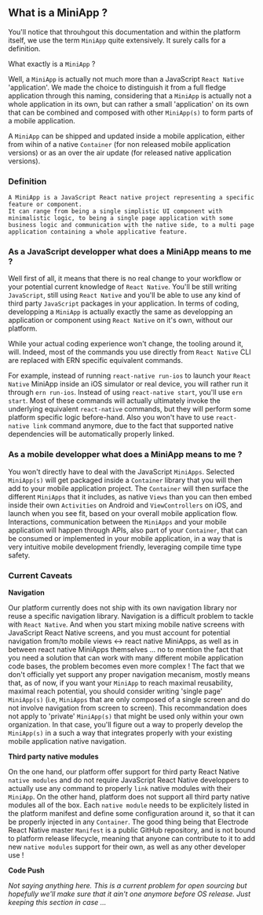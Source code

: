 ## What is a MiniApp ?

You'll notice that throuhgout this documentation and within the platform itself, we use the term `MiniApp` quite extensively. It surely calls for a definition.

What exactly is a `MiniApp` ?

Well, a `MiniApp` is actually not much more than a JavaScript `React Native` 'application'. We made the choice to distinguish it from a full fledge application through this naming, considering that a `MiniApp` is actually not a whole application in its own, but can rather a small 'application' on its own that can be combined and composed with other `MiniApp(s)` to form parts of a mobile application.

A `MiniApp` can be shipped and updated inside a mobile application, either from wihin of a native `Container` (for non released mobile application versions) or as an over the air update (for released native application versions).

### Definition

```
A MiniApp is a JavaScript React native project representing a specific feature or component.
It can range from being a single simplistic UI component with minimalistic logic, to being a single page application with some business logic and communication with the native side, to a multi page application containing a whole applicative feature.
```

### As a JavaScript developper what does a MiniApp means to me ?

Well first of all, it means that there is no real change to your workflow or your potential current knowledge of `React Native`. You'll be still writing `JavaScript`, still using `React Native` and you'll be able to use any kind of third party `JavaScript` packages in your application. In terms of coding, developping a `MiniApp` is actually exactly the same as developping an application or component using `React Native` on it's own, without our platform. 

While your actual coding experience won't change, the tooling around it, will. Indeed, most of the commands you use directly from `React Native` CLI are replaced with ERN specific equivalent commands. 

For example, instead of running `react-native run-ios` to launch your `React Native` MiniApp inside an iOS simulator or real device, you will rather run it through `ern run-ios`. Instead of using `react-native start`, you'll use `ern start`. Most of these commands will actually ultimately invoke the underlying equivalent `react-native` commands, but they will perform some platform specific logic before-hand. Also you won't have to use `react-native link` command anymore, due to the fact that supported native dependencies will be automatically properly linked.

### As a mobile developper what does a MiniApp means to me ?

You won't directly have to deal with the JavaScript `MiniApps`. Selected `MiniApp(s)` will get packaged inside a `Container` library that you will then add to your mobile application project. The `Container` will then surface the different `MiniApps` that it includes, as native `Views` than you can then embed inside their own `Activities` on Android and `ViewControllers` on iOS, and launch when you see fit, based on your overall mobile application flow. 
Interactions, communication between the `MiniApps` and your mobile application will happen through APIs, also part of your `Container`, that can be consumed or implemented in your mobile application, in a way that is very intuitive mobile development friendly, leveraging compile time type safety.

### Current Caveats

**Navigation**

Our platform currently does not ship with its own navigation library nor reuse a specific navigation library. Navigation is a difficult problem to tackle with `React Native`. And when you start mixing mobile native screens with JavaScript React Native screens, and you must account for potential navigation from/to mobile views <-> react native MiniApps, as well as in between react native MiniApps themselves ... no to mention the fact that you need a solution that can work with many different mobile application code bases, the problem becomes even more complex !
The fact that we don't officially yet support any proper navigation mecanism, mostly means that, as of now, if you want your `MiniApp` to reach maximal reusability, maximal reach potential, you should consider writing 'single page' `MiniApp(s)` (i.e, `MiniApps` that are only composed of a single screen and do not involve navigation from screen to screen).
This recommandation does not apply to 'private' `MiniApp(s)` that might be used only within your own organization. In that case, you'll figure out a way to properly develop the `MiniApp(s)` in a such a way that integrates properly with your existing mobile application native navigation.

**Third party native modules**

On the one hand, our platform offer support for third party React Native `native modules` and do not require JavaScript React Native developpers to actually use any command to properly `link` native modules with their `MiniApp`. On the other hand, platform does not support all third party native modules all of the box. Each `native module` needs to be explicitely listed in the platform manifest and define some configuration around it, so that it can be properly injected in any `Container`. The good thing being that Electrode React Native master `Manifest` is a public GitHub repository, and is not bound to platform release lifecycle, meaning that anyone can contribute to it to add new `native modules` support for their own, as well as any other developer use !

**Code Push**

*Not saying anything here. This is a current problem for open sourcing but hopefully we'll make sure that it ain't one anymore before OS release. Just keeping this section in case ...*